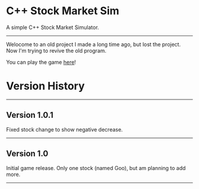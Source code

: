 # C++ Stock Market Sim
A simple C++ Stock Market Simulator.


_____________________________
Welocome to an old project I
made a long time ago, but lost
the project. Now I'm trying to revive
the old program.

You can play the game [here](https://c-stock-market.mamamia5x.repl.run)!


# Version History
________________
## Version 1.0.1
Fixed stock change to show negative decrease.
________________
## Version 1.0
Initial game release. Only one stock (named Goo), but am planning to add more.
________________



